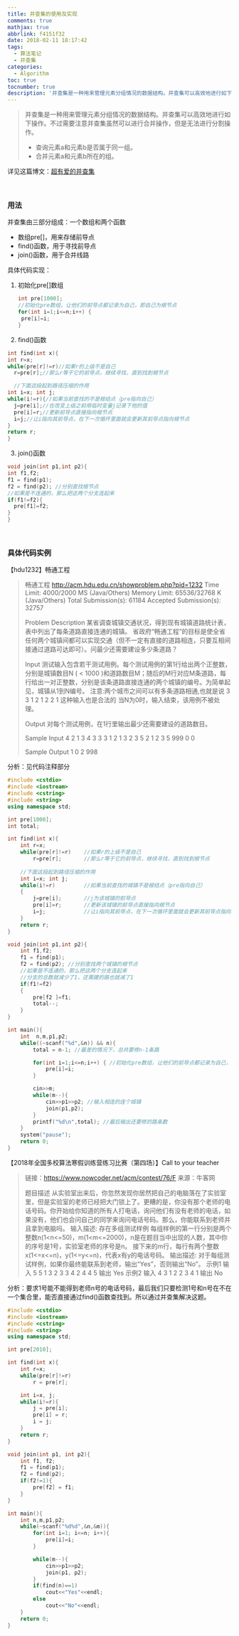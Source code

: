 ```yaml
---
title: 并查集的使用及实现
comments: true
mathjax: true
abbrlink: f4151f32
date: 2018-02-11 18:17:42
tags:
  - 算法笔记
  - 并查集
categories: 
  - Algorithm
toc: true
tocnumber: true
description: '并查集是一种用来管理元素分组情况的数据结构。并查集可以高效地进行如下操作。不过需要注意并查集虽然可以进行合并操作，但是无法进行分割操作。'
---
```


> 并查集是一种用来管理元素分组情况的数据结构。并查集可以高效地进行如下操作。不过需要注意并查集虽然可以进行合并操作，但是无法进行分割操作。
>
> * 查询元素a和元素b是否属于同一组。
> * 合并元素a和元素b所在的组。


详见这篇博文：[超有爱的并查集](http://blog.csdn.net/niushuai666/article/details/6662911)

​          

### 用法

并查集由三部分组成：一个数组和两个函数
 - 数组pre[]，用来存储前导点
 - find()函数，用于寻找前导点
 - join()函数，用于合并线路

具体代码实现：
1. 初始化pre[]数组

   ```c++
   int pre[1000];
   //初始化pre数组，让他们的前导点都记录为自己，即自己为根节点
   for(int i=1;i<=n;i++) { 
   	pre[i]=i; 
   }
   ```

2. find()函数

  ```c++
int find(int x){
  int r=x;
  while(pre[r]!=r)//如果r的上级不是自己
	r=pre[r];//那么r等于它的前导点，继续寻找，直到找到根节点

	//下面这段起到路径压缩的作用
  int i=x; int j;
  while(i!=r){//如果当前查找的不是根结点（pre指向自己）
	j=pre[i];//在改变上级之前用临时变量j记录下他的值
	pre[i]=r;//更新前导点直接指向根节点
	i=j;//让i指向其前导点，在下一次循环里面就会更新其前导点指向根节点
  }
  return r;
}
  ```

3. join()函数

  ```c++
void join(int p1,int p2){
  int f1,f2;
  f1 = find(p1);
  f2 = find(p2); //分别查找根节点
  //如果是不连通的，那么把这两个分支连起来
  if(f1!=f2){
  	pre[f1]=f2;
  }
}
  ```

​           

### 具体代码实例

【hdu1232】畅通工程

> 畅通工程
> http://acm.hdu.edu.cn/showproblem.php?pid=1232
> Time Limit: 4000/2000 MS (Java/Others)    Memory Limit: 65536/32768 K (Java/Others)
> Total Submission(s): 61184    Accepted Submission(s): 32757
>
>
> Problem Description
> 某省调查城镇交通状况，得到现有城镇道路统计表，表中列出了每条道路直接连通的城镇。
> 省政府“畅通工程”的目标是使全省任何两个城镇间都可以实现交通（但不一定有直接的道路相连，只要互相间接通过道路可达即可）。问最少还需要建设多少条道路？ 
>
>
> Input
> 测试输入包含若干测试用例。每个测试用例的第1行给出两个正整数，分别是城镇数目N ( < 1000 )和道路数目M；随后的M行对应M条道路，每行给出一对正整数，分别是该条道路直接连通的两个城镇的编号。为简单起见，城镇从1到N编号。 
> 注意:两个城市之间可以有多条道路相通,也就是说
> 3 3
> 1 2
> 1 2
> 2 1
> 这种输入也是合法的
> 当N为0时，输入结束，该用例不被处理。 
>
>
> Output
> 对每个测试用例，在1行里输出最少还需要建设的道路数目。 
>
>
> Sample Input
> 4 2
> 1 3
> 4 3
> 3 3
> 1 2
> 1 3
> 2 3
> 5 2
> 1 2
> 3 5
> 999 0
> 0
>
> Sample Output
> 1
> 0
> 2
> 998
>

分析：见代码注释部分


```c++
#include <cstdio>
#include <iostream>
#include <cstring>
#include <string>
using namespace std;

int pre[1000];
int total;

int find(int x){
	int r=x;
	while(pre[r]!=r)	//如果r的上级不是自己
		r=pre[r];		//那么r等于它的前导点，继续寻找，直到找到根节点
	
	//下面这段起到路径压缩的作用
	int i=x; int j;
	while(i!=r)			//如果当前查找的城镇不是根结点（pre指向自己）
	{
		j=pre[i];		//j为该城镇的前导点
		pre[i]=r;		//更新该城镇的前导点直接指向根节点
		i=j;			//让i指向其前导点，在下一次循环里面就会更新其前导点指向根节点
	}
	return r;
}

void join(int p1,int p2){
	int f1,f2;
	f1 = find(p1);
	f2 = find(p2); //分别查找两个城镇的根节点
	//如果是不连通的，那么把这两个分支连起来
	//分支的总数就减少了1，还需建的路也就减了1
	if(f1!=f2)
	{
		pre[f2 ]=f1;
		total--;
	}
}

int main(){
	int  n,m,p1,p2;
	while((~scanf("%d",&n)) && n){
		total = n-1; //最差的情况下，总共要修n-1条路

		for(int i=1;i<=n;i++) { //初始化pre数组，让他们的前导点都记录为自己，即自己为根节点
			pre[i]=i; 
		}

		cin>>m;
		while(m--){
			cin>>p1>>p2; //输入相连的连个城镇
			join(p1,p2);
		}
		printf("%d\n",total); //最后输出还要修的路条数
	}
	system("pause");
	return 0;
}
```



【2018年全国多校算法寒假训练营练习比赛（第四场）】Call to your teacher

> 链接：https://www.nowcoder.net/acm/contest/76/F
> 来源：牛客网
>
> 题目描述 
> 从实验室出来后，你忽然发现你居然把自己的电脑落在了实验室里，但是实验室的老师已经把大门锁上了。更糟的是，你没有那个老师的电话号码。你开始给你知道的所有人打电话，询问他们有没有老师的电话，如果没有，他们也会问自己的同学来询问电话号码。那么，你能联系到老师并且拿到电脑吗。
> 输入描述:
> 存在多组测试样例
> 每组样例的第一行分别是两个整数n(1<n<=50)，m(1<m<=2000)，n是在题目当中出现的人数，其中你的序号是1号，实验室老师的序号是n。
> 接下来的m行，每行有两个整数x(1<=x<=n)，y(1<=y<=n)，代表x有y的电话号码。
> 输出描述:
> 对于每组测试样例，如果你最终能联系到老师，输出“Yes”，否则输出“No”。
> 示例1
> 输入
> 5 5
> 1 3
> 2 3
> 3 4
> 2 4
> 4 5
> 输出
> Yes
> 示例2
> 输入
> 4 3
> 1 2
> 2 3
> 4 1
> 输出
> No

分析：要求1号能不能得到老师n号的电话号码，最后我们只要检测1号和n号在不在一个集合里，能否直接通过find()函数查找到。所以通过并查集解决这题。

```c++
#include <cstdio>
#include <iostream>
#include <cstring>
#include <string>
using namespace std;

int pre[2010];

int find(int x){
	int r=x;
	while(pre[r]!=r)
		r = pre[r];

	int i=x, j;
	while(i!=r){
		j = pre[i];
		pre[i] = r;
		i = j;
	}
	return r;
}

void join(int p1, int p2){
	int f1, f2;
	f1 = find(p1);
	f2 = find(p2);
	if(f2!=1){
		pre[f2] = f1;
	}
}

int main(){
	int n,m,p1,p2;
	while(~scanf("%d%d",&n,&m)){
		for(int i=1; i<=n; i++){
			pre[i]=i;
		}

		while(m--){
			cin>>p1>>p2;
			join(p1, p2);
		}
		if(find(n)==1)
			cout<<"Yes"<<endl;
		else
			cout<<"No"<<endl;
	}
	return 0;
}
```